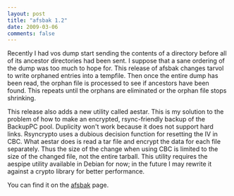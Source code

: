 ```yaml
---
layout: post
title: "afsbak 1.2"
date: 2009-03-06
comments: false
---
```

Recently I had vos dump start sending the contents of a directory before all of
its ancestor directories had been sent. I suppose that a sane ordering of the
dump was too much to hope for. This release of afsbak changes tarvol to write
orphaned entries into a tempfile. Then once the entire dump has been read, the
orphan file is processed to see if ancestors have been found. This repeats
until the orphans are eliminated or the orphan file stops shrinking.




This release also adds a new utility called aestar. This is my solution to the
problem of how to make an encrypted, rsync-friendly backup of the BackupPC pool.
Duplicity won't work because it does not support hard links. Rsyncrypto uses a
dubious decision function for resetting the IV in CBC. What aestar does is read
a tar file and encrypt the data for each file separately. Thus the size of the
change when using CBC is limited to the size of the changed file, not the entire
tarball. This utility requires the aespipe utility available in Debian for now;
in the future I may rewrite it against a crypto library for better performance.




You can find it on the [afsbak][0] page.



[0]: /software/afsbak
